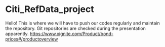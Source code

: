 # Citi_RefData_project

Hello!
This is where we will have to push our codes regularly and maintain the repository. 
Git repositories are checked during the presentation apparently.
https://www.xignite.com/Product/bond-prices#/productoverview
